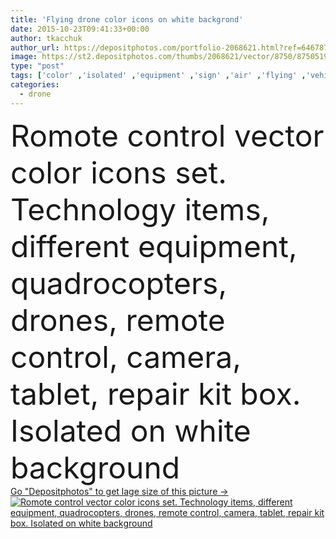 ```yaml
---
title: 'Flying drone color icons on white backgrond'
date: 2015-10-23T09:41:33+00:00
author: tkacchuk
author_url: https://depositphotos.com/portfolio-2068621.html?ref=64678756
image: https://st2.depositphotos.com/thumbs/2068621/vector/8750/87505198/api_thumb_450.jpg?forcejpeg=true
type: "post"
tags: ['color' ,'isolated' ,'equipment' ,'sign' ,'air' ,'flying' ,'vehicle' ,'black' ,'technology' ,'watch' ,'icon' ,'futuristic' ,'industry' ,'mobile' ,'phone' ,'wireless' ,'electronics' ,'flat' ,'panel' ,'radio' ,'camera' ,'remote' ,'system' ,'tablet' ,'engineering' ,'map' ,'robot' ,'innovation' ,'battery' ,'control' ,'propeller' ,'video' ,'charger' ,'helicopter' ,'contemporary' ,'antenna' ,'rotate' ,'place' ,'configuration' ,'copter' ,'automation' ,'rotor' ,'drone' ,'drones' ,'white background' ,'design element' ,'remote control' ,'repair box' ,'graphic design' ,'vector set' ]
categories: 
  - drone
---
```

<div aling="center">
            <font size="60"> Romote control vector color icons set. Technology items, different equipment, quadrocopters, drones, remote control, camera, tablet, repair kit box. Isolated on white background</font>   
</div>
<div>
    <a href='https://st2.depositphotos.com/thumbs/2068621/vector/8750/87505198/api_thumb_450.jpg?forcejpeg=true?ref=64678756' target=_blank > Go "Depositphotos" to get lage size of this picture ->
        <img href='https://st2.depositphotos.com/thumbs/2068621/vector/8750/87505198/api_thumb_450.jpg?forcejpeg=true?ref=64678756' src='https://st2.depositphotos.com/2068621/8750/v/950/depositphotos_87505198-stock-illustration-flying-drone-color-icons-on.jpg?forcejpeg=true' alt='Romote control vector color icons set. Technology items, different equipment, quadrocopters, drones, remote control, camera, tablet, repair kit box. Isolated on white background' >
    </a>
</div>
